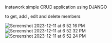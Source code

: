 instawork simple CRUD application using DJANGO

to get, add , edit and delete members

![Screenshot 2023-12-11 at 6 52 16 PM](https://github.com/lhj1004ss/instawork/assets/55503122/b68b3ceb-0b54-4fd0-ba5c-710ec3815d73)
![Screenshot 2023-12-11 at 6 52 32 PM](https://github.com/lhj1004ss/instawork/assets/55503122/a36fbf9f-3c8c-47a0-96c5-f0b27d9616a2)
![Screenshot 2023-12-11 at 6 52 24 PM](https://github.com/lhj1004ss/instawork/assets/55503122/86e69716-3155-49ff-a96c-649b93a1138b)
